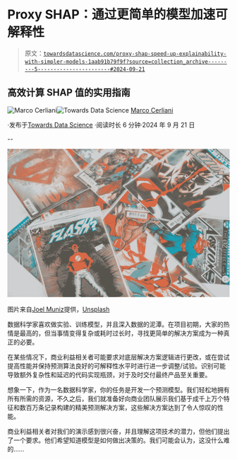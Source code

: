 # Proxy SHAP：通过更简单的模型加速可解释性

> 原文：[`towardsdatascience.com/proxy-shap-speed-up-explainability-with-simpler-models-1aab91b79f9f?source=collection_archive---------5-----------------------#2024-09-21`](https://towardsdatascience.com/proxy-shap-speed-up-explainability-with-simpler-models-1aab91b79f9f?source=collection_archive---------5-----------------------#2024-09-21)

## 高效计算 SHAP 值的实用指南

[](https://medium.com/@cerlymarco?source=post_page---byline--1aab91b79f9f--------------------------------)![Marco Cerliani](https://medium.com/@cerlymarco?source=post_page---byline--1aab91b79f9f--------------------------------)[](https://towardsdatascience.com/?source=post_page---byline--1aab91b79f9f--------------------------------)![Towards Data Science](https://towardsdatascience.com/?source=post_page---byline--1aab91b79f9f--------------------------------) [Marco Cerliani](https://medium.com/@cerlymarco?source=post_page---byline--1aab91b79f9f--------------------------------)

·发布于[Towards Data Science](https://towardsdatascience.com/?source=post_page---byline--1aab91b79f9f--------------------------------) ·阅读时长 6 分钟·2024 年 9 月 21 日

--

![](img/ed677e24385458c745abf30861375dc7.png)

图片来自[Joel Muniz](https://unsplash.com/@jmuniz?utm_source=medium&utm_medium=referral)提供，[Unsplash](https://unsplash.com/?utm_source=medium&utm_medium=referral)

数据科学家喜欢做实验、训练模型，并且深入数据的泥潭。在项目初期，大家的热情是最高的，但当事情变得复杂或耗时过长时，寻找更简单的解决方案成为一种真正的必要。

在某些情况下，商业利益相关者可能要求对底层解决方案逻辑进行更改，或在尝试提高性能并保持预测算法良好的可解释性水平时进行进一步调整/试验。识别可能导致额外复杂性和延迟的代码实现瓶颈，对于及时交付最终产品至关重要。

想象一下，作为一名数据科学家，你的任务是开发一个预测模型。我们轻松地拥有所有所需的资源，不久之后，我们就准备好向商业团队展示我们基于成千上万个特征和数百万条记录构建的精美预测解决方案，这些解决方案达到了令人惊叹的性能。

商业利益相关者对我们的演示感到很兴奋，并且理解这项技术的潜力，但他们提出了一个要求。他们希望知道模型是如何做出决策的。我们可能会认为，这没什么难的……
